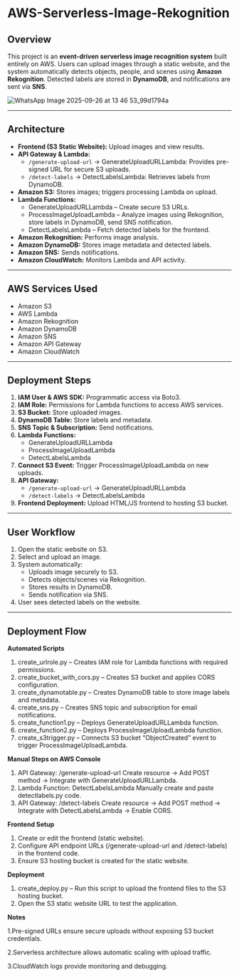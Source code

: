 # AWS-Serverless-Image-Rekognition

## Overview
This project is an **event-driven serverless image recognition system** built entirely on AWS. Users can upload images through a static website, and the system automatically detects objects, people, and scenes using **Amazon Rekognition**. Detected labels are stored in **DynamoDB**, and notifications are sent via **SNS**.  

![WhatsApp Image 2025-09-26 at 13 46 53_99d1794a](https://github.com/user-attachments/assets/f6cfb01a-3d9b-4404-9d00-a8d4219ab9da)


---

## Architecture
- **Frontend (S3 Static Website):** Upload images and view results.  
- **API Gateway & Lambda:**  
  - `/generate-upload-url` → GenerateUploadURLLambda: Provides pre-signed URL for secure S3 uploads.  
  - `/detect-labels` → DetectLabelsLambda: Retrieves labels from DynamoDB.  
- **Amazon S3:** Stores images; triggers processing Lambda on upload.  
- **Lambda Functions:**  
  - GenerateUploadURLLambda – Create secure S3 URLs.  
  - ProcessImageUploadLambda – Analyze images using Rekognition, store labels in DynamoDB, send SNS notification.  
  - DetectLabelsLambda – Fetch detected labels for the frontend.  
- **Amazon Rekognition:** Performs image analysis.  
- **Amazon DynamoDB:** Stores image metadata and detected labels.  
- **Amazon SNS:** Sends notifications.  
- **Amazon CloudWatch:** Monitors Lambda and API activity.

---

## AWS Services Used
- Amazon S3  
- AWS Lambda  
- Amazon Rekognition  
- Amazon DynamoDB  
- Amazon SNS  
- Amazon API Gateway  
- Amazon CloudWatch  

---

## Deployment Steps
1. **IAM User & AWS SDK:** Programmatic access via Boto3.  
2. **IAM Role:** Permissions for Lambda functions to access AWS services.  
3. **S3 Bucket:** Store uploaded images.  
4. **DynamoDB Table:** Store labels and metadata.  
5. **SNS Topic & Subscription:** Send notifications.  
6. **Lambda Functions:**  
   - GenerateUploadURLLambda  
   - ProcessImageUploadLambda  
   - DetectLabelsLambda  
7. **Connect S3 Event:** Trigger ProcessImageUploadLambda on new uploads.  
8. **API Gateway:**  
   - `/generate-upload-url` → GenerateUploadURLLambda  
   - `/detect-labels` → DetectLabelsLambda  
9. **Frontend Deployment:** Upload HTML/JS frontend to hosting S3 bucket.

---

## User Workflow
1. Open the static website on S3.  
2. Select and upload an image.  
3. System automatically:  
   - Uploads image securely to S3.  
   - Detects objects/scenes via Rekognition.  
   - Stores results in DynamoDB.  
   - Sends notification via SNS.  
4. User sees detected labels on the website.  

---

## Deployment Flow

**Automated Scripts**
1. create_urlrole.py – Creates IAM role for Lambda functions with required permissions.
2. create_bucket_with_cors.py – Creates S3 bucket and applies CORS configuration.
3. create_dynamotable.py – Creates DynamoDB table to store image labels and metadata.
4. create_sns.py – Creates SNS topic and subscription for email notifications.
5. create_function1.py – Deploys GenerateUploadURLLambda function.
6. create_function2.py – Deploys ProcessImageUploadLambda function.
7. create_s3trigger.py – Connects S3 bucket “ObjectCreated” event to trigger ProcessImageUploadLambda.

**Manual Steps on AWS Console**

1. API Gateway: /generate-upload-url
Create resource → Add POST method → Integrate with GenerateUploadURLLambda.
2. Lambda Function: DetectLabelsLambda
Manually create and paste detectlabels.py code.
3. API Gateway: /detect-labels
Create resource → Add POST method → Integrate with DetectLabelsLambda → Enable CORS.

**Frontend Setup**

1. Create or edit the frontend (static website).
2. Configure API endpoint URLs (/generate-upload-url and /detect-labels) in the frontend code.
3. Ensure S3 hosting bucket is created for the static website.

**Deployment**

1. create_deploy.py – Run this script to upload the frontend files to the S3 hosting bucket.
2. Open the S3 static website URL to test the application.

**Notes**

1.Pre-signed URLs ensure secure uploads without exposing S3 bucket credentials.

2.Serverless architecture allows automatic scaling with upload traffic.

3.CloudWatch logs provide monitoring and debugging.

